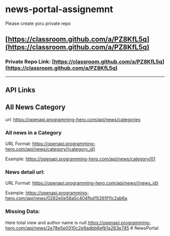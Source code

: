 # news-portal-assignemnt
Please create yoru private repo 
## [https://classroom.github.com/a/PZ8KfL5q](https://classroom.github.com/a/PZ8KfL5q)

### Private Repo Link: [https://classroom.github.com/a/PZ8KfL5q](https://classroom.github.com/a/PZ8KfL5q)


----------------

## API Links

## All News Category
url: https://openapi.programming-hero.com/api/news/categories

### All news in a Category
URL Format: https://openapi.programming-hero.com/api/news/category/{category_id} 

Example: https://openapi.programming-hero.com/api/news/category/01


### News detail url:
URL Format:  https://openapi.programming-hero.com/api/news/{news_id} 


Example: https://openapi.programming-hero.com/api/news/0282e0e58a5c404fbd15261f11c2ab6a

### Missing Data: 
Here total view and author name is null
https://openapi.programming-hero.com/api/news/2e78e5e0310c2e9adbb6efb1a263e745 
#   N e w s P o r t a l  
 